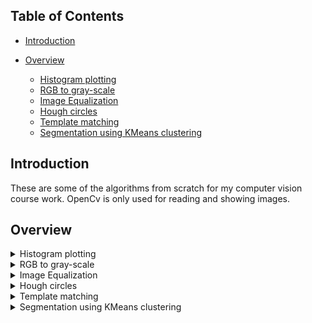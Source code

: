 
## Table of Contents

- [Introduction](#introduction)

- [Overview](#overview)
  - [Histogram plotting](#histogram-plotting)
  - [RGB to gray-scale](#RGB-to-gray-scale)
  - [Image Equalization](#Image-Equalization)
  - [Hough circles](#Hough-circles)
  - [Template matching](#Template-matching)
  - [Segmentation using KMeans clustering](#Segmentation-using-KMeans-clustering)

## Introduction
These are some of the algorithms from scratch for my computer vision course work. OpenCv is only used for reading and showing images.


## Overview

<details>
<summary>Histogram plotting</summary>
  

 ``` RGB Histogram:                        RGB CDF:                           ```    
<img width="35%" img height="35%" alt="rgb_histogram" src="https://github.com/HagerSherif/Computer-Vision-Implementations/assets/93436199/bf228b00-bd88-4547-9d17-f75e06724fed"><img width="35%" img height="35%" alt="rgb_cumulative" src="https://github.com/HagerSherif/Computer-Vision-Implementations/assets/93436199/782059e2-6ee3-4c79-a858-2f171c06dc83">
  
 ``` Grey-scale Histogram:                  Grey-scale CDF:                   ```      
<img width="35%" img height="35%" alt="gray_histo (2)" src="https://github.com/HagerSherif/Computer-Vision-Implementations/assets/93436199/190b864f-50e4-4e20-8755-80aff66bb1c9"><img width="35%" img height="35%" alt="gray_cumulative" src="https://github.com/HagerSherif/Computer-Vision-Implementations/assets/93436199/2f234d44-d2a8-47b6-bb6d-5840223d3922">  



</details>

<details>
<summary>RGB to gray-scale</summary>
  

 ``` Before:                                                After:                                    ```   
  
<img width="50%" img height="50%" alt="whats2" src="https://github.com/HagerSherif/Computer-Vision-Implementations/assets/93436199/f2adb2ef-b9f5-4d13-9e4c-2ec0f93bb0a8"><img width="50%" img height="50%" alt="whats2" src="https://github.com/HagerSherif/Computer-Vision-Implementations/assets/93436199/bdccf89c-dc1b-4cd7-bcf8-44cf6bd1e8d2">


</details>

<details>
<summary>Image Equalization</summary>
  

 ``` Before:                                      After:                                  ```              

![whats](https://github.com/HagerSherif/Computer-Vision-Implementations/assets/93436199/72902b98-ff3e-4c08-865b-b76a96e8c3bd) 
![equalizeed](https://github.com/HagerSherif/Computer-Vision-Implementations/assets/93436199/7138a66b-a453-4c18-9bac-ddae34af8e14)
    
![gray](https://github.com/HagerSherif/Computer-Vision-Implementations/assets/93436199/1af1007d-9435-41ec-bcf6-aa80d4428105)
![equalized_gray](https://github.com/HagerSherif/Computer-Vision-Implementations/assets/93436199/cf63ee95-ee08-4bd2-baf4-f272d4937101)

  
<p> Linear CDF after equalization : </p> 
<img width="35%" img height="35%" alt="equalized_rgb_cumulative" src="https://github.com/HagerSherif/Computer-Vision-Implementations/assets/93436199/f746bdfd-07d6-402b-8383-01c1e6a43b61">

</details>


<details>
<summary>Hough circles</summary>
 
<img width="50%" img height="50%" alt="coins" src="https://github.com/HagerSherif/Computer-Vision-Implementations/assets/93436199/6237fa9e-5d74-4567-a9c7-98e0696d7526"><img width="50%" img height="50%" alt="coinsdetected" src="https://github.com/HagerSherif/Computer-Vision-Implementations/assets/93436199/38086cc6-4a96-492b-8f48-2fb0c1cc8eb3">
</details>



<details>
<summary>Template matching</summary>


</details>


<details>
<summary>Segmentation using KMeans clustering</summary>

   ``` Before:                                After:                                 ```              
  <img width="35%" img height="35%" alt="tower" src="https://github.com/HagerSherif/Computer-Vision-Implementations/assets/93436199/fea6add7-b1bf-49ae-8c77-2f5062e34ae2"><img width="35%" img height="35%" alt="tower2" src="https://github.com/HagerSherif/Computer-Vision-Implementations/assets/93436199/08deb3cd-4d8d-47c7-9b97-71ddd7fb0b79">
  
<img width="35%" img height="35%" alt="veggies" src="https://github.com/HagerSherif/Computer-Vision-Implementations/assets/93436199/55a5e080-deee-4468-9294-6e87890d9554"><img width="35%" img height="35%" alt="another_6_clusters" src="https://github.com/HagerSherif/Computer-Vision-Implementations/assets/93436199/41870bc6-b2d9-4085-bd9b-97d27c6fce65">


  
  
</details>
